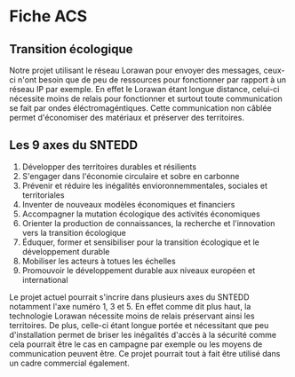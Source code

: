 # Fiche ACS

## Transition écologique

Notre projet utilisant le réseau Lorawan pour envoyer des messages, ceux-ci n'ont besoin que de peu de ressources pour fonctionner par rapport à un réseau IP par exemple. En effet le Lorawan étant longue distance, celui-ci nécessite moins de relais pour fonctionner et surtout toute communication se fait par ondes éléctromagéntiques. Cette communication non câblée permet d'économiser des matériaux et préserver des territoires.

## Les 9 axes du SNTEDD

1. Développer des territoires durables et résilients
2. S'engager dans l'économie circulaire et sobre en carbonne
3. Prévenir et réduire les inégalités envioronnemmentales, sociales et territoriales
4. Inventer de nouveaux modèles économiques et financiers
5. Accompagner la mutation écologique des activités économiques
6. Orienter la production de connaissances, la recherche et l'innovation vers la transition écologique
7. Éduquer, former et sensibiliser pour la transition écologique et le développement durable
8. Mobiliser les acteurs à totues les échelles
9. Promouvoir le développement durable aux niveaux européen et international

Le projet actuel pourrait s'incrire dans plusieurs axes du SNTEDD notamment l'axe numéro 1, 3 et 5. En effet comme dit plus haut, la technologie Lorawan nécessite moins de relais préservant ainsi les territoires. De plus, celle-ci étant longue portée et nécessitant que peu d'installation permet de briser les inégalités d'accès à la sécurité comme cela pourrait être le cas en campagne par exemple ou les moyens de communication peuvent être. Ce projet pourrait tout à fait être utilisé dans un cadre commercial également.
